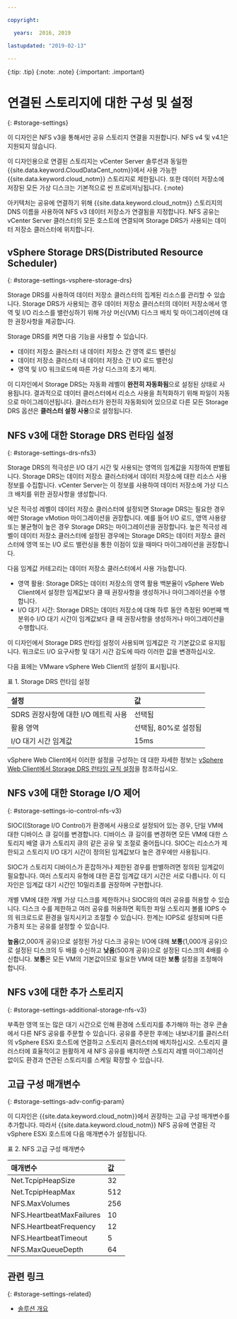```yaml
---

copyright:

  years:  2016, 2019

lastupdated: "2019-02-13"

---
```


{:tip: .tip}
{:note: .note}
{:important: .important}

# 연결된 스토리지에 대한 구성 및 설정
{: #storage-settings}

이 디자인은 NFS v3을 통해서만 공유 스토리지 연결을 지원합니다. NFS v4 및 v4.1은 지원되지 않습니다.

이 디자인용으로 연결된 스토리지는 vCenter Server 솔루션과 동일한 {{site.data.keyword.CloudDataCent_notm}}에서 사용 가능한 {{site.data.keyword.cloud_notm}} 스토리지로 제한됩니다. 또한 데이터 저장소에 저장된 모든 가상 디스크는 기본적으로 씬 프로비저닝됩니다.
{:note}

아키텍처는 공유에 연결하기 위해 {{site.data.keyword.cloud_notm}} 스토리지의 DNS 이름을 사용하여 NFS v3 데이터 저장소가 연결됨을 지정합니다. NFS 공유는 vCenter Server 클러스터의 모든 호스트에 연결되며 Storage DRS가 사용되는 데이터 저장소 클러스터에 위치합니다.

## vSphere Storage DRS(Distributed Resource Scheduler)
{: #storage-settings-vsphere-storage-drs}

Storage DRS를 사용하여 데이터 저장소 클러스터의 집계된 리소스를 관리할 수 있습니다. Storage DRS가 사용되는 경우 데이터 저장소 클러스터의 데이터 저장소에서 영역 및 I/O 리소스를 밸런싱하기 위해 가상 머신(VM) 디스크 배치 및 마이그레이션에 대한 권장사항을 제공합니다.

Storage DRS를 켜면 다음 기능을 사용할 수 있습니다.
* 데이터 저장소 클러스터 내 데이터 저장소 간 영역 로드 밸런싱
* 데이터 저장소 클러스터 내 데이터 저장소 간 I/O 로드 밸런싱
* 영역 및 I/O 워크로드에 따른 가상 디스크의 초기 배치.

이 디자인에서 Storage DRS는 자동화 레벨이 **완전히 자동화됨**으로 설정된 상태로 사용됩니다. 결과적으로 데이터 클러스터에서 리소스 사용을 최적화하기 위해 파일이 자동으로 마이그레이션됩니다. 클러스터가 완전히 자동화되어 있으므로 다른 모든 Storage DRS 옵션은 **클러스터 설정 사용**으로 설정됩니다.

## NFS v3에 대한 Storage DRS 런타임 설정
{: #storage-settings-drs-nfs3}

Storage DRS의 적극성은 I/O 대기 시간 및 사용되는 영역의 임계값을 지정하여 판별됩니다. Storage DRS는 데이터 저장소 클러스터에서 데이터 저장소에 대한 리소스 사용 정보를 수집합니다. vCenter Server는 이 정보를 사용하여 데이터 저장소에 가상 디스크 배치를 위한 권장사항을 생성합니다.

낮은 적극성 레벨이 데이터 저장소 클러스터에 설정되면 Storage DRS는 필요한 경우에만 Storage vMotion 마이그레이션을 권장합니다. 예를 들어 I/O 로드, 영역 사용량 또는 불균형이 높은 경우 Storage DRS는 마이그레이션을 권장합니다. 높은 적극성 레벨이 데이터 저장소 클러스터에 설정된 경우에는 Storage DRS는 데이터 저장소 클러스터에 영역 또는 I/O 로드 밸런싱을 통한 이점이 있을 때마다 마이그레이션을 권장합니다.

다음 임계값 카테고리는 데이터 저장소 클러스터에서 사용 가능합니다.

* 영역 활용: Storage DRS는 데이터 저장소의 영역 활용 백분율이 vSphere Web Client에서 설정한 임계값보다 클 때 권장사항을 생성하거나 마이그레이션을 수행합니다.
* I/O 대기 시간: Storage DRS는 데이터 저장소에 대해 하루 동안 측정된 90번째 백분위수 I/O 대기 시간이 임계값보다 클 때 권장사항을 생성하거나 마이그레이션을 수행합니다.

이 디자인에서 Storage DRS 런타임 설정이 사용되며 임계값은 각 기본값으로 유지됩니다. 워크로드 I/O 요구사항 및 대기 시간 감도에 따라 이러한 값을 변경하십시오.

다음 표에는 VMware vSphere Web Client의 설정이 표시됩니다.

표 1. Storage DRS 런타임 설정

|설정       |값  |
|:--------------- |:------ |
| SDRS 권장사항에 대한 I/O 메트릭 사용 | 선택됨 |
| 활용 영역 | 선택됨, 80%로 설정됨 |
| I/O 대기 시간 임계값 | 15ms |

vSphere Web Client에서 이러한 설정을 구성하는 데 대한 자세한 정보는 [vSphere Web Client에서 Storage DRS 런타임 규칙 설정](https://docs.vmware.com/en/VMware-vSphere/5.5/com.vmware.vsphere.resmgmt.doc/GUID-AD2D13CE-539B-48C3-BBC9-E55A834874F0.html)을 참조하십시오.

## NFS v3에 대한 Storage I/O 제어
{: #storage-settings-io-control-nfs-v3}

SIOC((Storage I/O Control)가 환경에서 사용으로 설정되어 있는 경우, 단일 VM에 대한 디바이스 큐 길이를 변경합니다. 디바이스 큐 길이를 변경하면 모든 VM에 대한 스토리지 배열 큐가 스토리지 큐의 같은 공유 및 조절로 줄어듭니다. SIOC는 리소스가 제한되고 스토리지 I/O 대기 시간이 정의된 임계값보다 높은 경우에만 사용됩니다.

SIOC가 스토리지 디바이스가 혼잡하거나 제한된 경우를 판별하려면 정의된 임계값이 필요합니다. 여러 스토리지 유형에 대한 혼잡 임계값 대기 시간은 서로 다릅니다. 이 디자인은 임계값 대기 시간인 10밀리초를 권장하며 구현합니다.

개별 VM에 대한 개별 가상 디스크를 제한하거나 SIOC와의 여러 공유를 허용할 수 있습니다. 디스크 수를 제한하고 여러 공유를 허용하면 획득한 파일 스토리지 볼륨 IOPS 수의 워크로드로 환경을 일치시키고 조절할 수 있습니다. 한계는 IOPS로 설정되며 다른 가중치 또는 공유를 설정할 수 있습니다.

**높음**(2,000개 공유)으로 설정된 가상 디스크 공유는 I/O에 대해 **보통**(1,000개 공유)으로 설정된 디스크의 두 배를 수신하고 **낮음**(500개 공유)으로 설정된 디스크의 4배를 수신합니다. **보통**은 모든 VM의 기본값이므로 필요한 VM에 대한 **보통** 설정을 조정해야 합니다.

## NFS v3에 대한 추가 스토리지
{: #storage-settings-additional-storage-nfs-v3}

부족한 영역 또는 많은 대기 시간으로 인해 환경에 스토리지를 추가해야 하는 경우 콘솔에서 다른 NFS 공유를 주문할 수 있습니다. 공유를 주문한 후에는 내보내기를 클러스터의 vSphere ESXi 호스트에 연결하고 스토리지 클러스터에 배치하십시오. 스토리지 클러스터에 효율적이고 원활하게 새 NFS 공유를 배치하면 스토리지 레벨 마이그레이션 없이도 환경과 연관된 스토리지를 스케일 확장할 수 있습니다.

## 고급 구성 매개변수
{: #storage-settings-adv-config-param}

이 디자인은 {{site.data.keyword.cloud_notm}}에서 권장하는 고급 구성 매개변수를 추가합니다. 따라서 {{site.data.keyword.cloud_notm}} NFS 공유에 연결된 각 vSphere ESXi 호스트에 다음 매개변수가 설정됩니다.

표 2. NFS 고급 구성 매개변수

|매개변수       |값  |
|:--------------- |:------ |
| Net.TcpipHeapSize |32 |
| Net.TcpipHeapMax | 512 |
| NFS.MaxVolumes | 256 |
| NFS.HeartbeatMaxFailures |10 |
| NFS.HeartbeatFrequency  | 12 |
| NFS.HeartbeatTimeout |5 |
| NFS.MaxQueueDepth | 64 |

## 관련 링크
{: #storage-settings-related}

* [솔루션 개요](/docs/services/vmwaresolutions/archiref/solution?topic=vmware-solutions-solution_overview)
